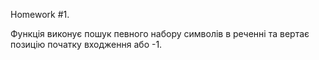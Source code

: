 Homework #1. 

Функція виконує пошук певного набору символів в реченні та вертає позицію початку входження або -1.
